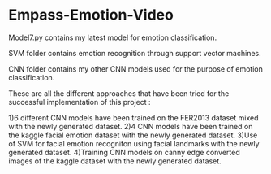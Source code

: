 # Empass-Emotion-Video


Model7.py contains my latest model for emotion classification.


SVM folder contains emotion recognition through support vector machines.


CNN folder contains my other CNN models used for the purpose of emotion classification.


These are all the different approaches that have been tried for the successful implementation of this project :

1)6 different CNN models have been trained on the FER2013 dataset mixed with the newly generated dataset.
2)4 CNN models have been trained on the kaggle facial emotion dataset with the newly generated dataset.
3)Use of SVM for facial emotion recogniton using facial landmarks with the newly generated dataset.
4)Training CNN models on canny edge converted images of the kaggle dataset with the newly generated dataset.

